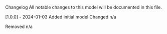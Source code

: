 Changelog
All notable changes to this model will be documented in this file.

[1.0.0] - 2024-01-03
Added
initial model
Changed
n/a

Removed
n/a
